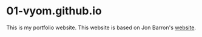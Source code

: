 # 01-vyom.github.io

This is my portfolio website. This website is based on Jon Barron's [website](https://jonbarron.info/).